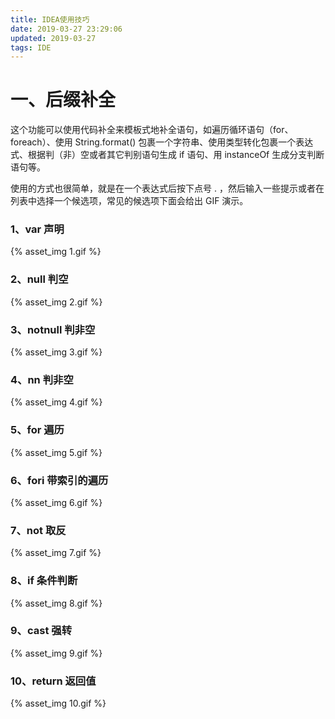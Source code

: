 ```yaml
---
title: IDEA使用技巧
date: 2019-03-27 23:29:06
updated: 2019-03-27
tags: IDE
---
```


<script>
  var head = document.getElementsByTagName('head')[0];
  var css = "<style>.article img{width: 100%;}</style>";
  head.innerHTML+=css;
</script>
# 一、后缀补全
<!-- more -->

这个功能可以使用代码补全来模板式地补全语句，如遍历循环语句（for、foreach）、使用 String.format() 包裹一个字符串、使用类型转化包裹一个表达式、根据判（非）空或者其它判别语句生成 if 语句、用 instanceOf 生成分支判断语句等。

使用的方式也很简单，就是在一个表达式后按下点号 . ，然后输入一些提示或者在列表中选择一个候选项，常见的候选项下面会给出 GIF 演示。

### 1、var 声明
{% asset_img 1.gif %}
### 2、null 判空
{% asset_img 2.gif %}
### 3、notnull 判非空
{% asset_img 3.gif %}
### 4、nn 判非空
{% asset_img 4.gif %}
### 5、for 遍历
{% asset_img 5.gif %}
### 6、fori 带索引的遍历
{% asset_img 6.gif %}
### 7、not 取反
{% asset_img 7.gif %}
### 8、if 条件判断
{% asset_img 8.gif %}
### 9、cast 强转
{% asset_img 9.gif %}
### 10、return 返回值
{% asset_img 10.gif %}
